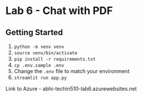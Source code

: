 # Lab 6 - Chat with PDF

## Getting Started

1. `python -m venv venv`
1. `source venv/bin/activate`
1. `pip install -r requirements.txt`
1. `cp .env.sample .env`
1. Change the `.env` file to match your environment
1. `streamlit run app.py`

Link to Azure - abhi-techin510-lab6.azurewebsites.net

